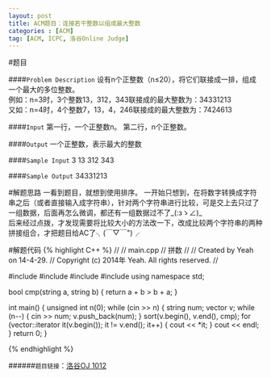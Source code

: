 ```yaml
---
layout: post
title: ACM题目：连接若干整数以组成最大整数
categories : [ACM]
tag: [ACM, ICPC, 洛谷Online Judge]
---
```


#题目

####`Problem Description`
	设有n个正整数（n≤20），将它们联接成一排，组成一个最大的多位整数。  
	例如：n=3时，3个整数13，312，343联接成的最大整数为：34331213  
	又如：n=4时，4个整数7，13，4，246联接成的最大整数为：7424613

####`Input`
	第一行，一个正整数n。
	第二行，n个正整数。

####`Output`
	一个正整数，表示最大的整数

####`Sample Input`
	3
	13 312 343

####`Sample Output`
	34331213

#解题思路
	一看到题目，就想到使用排序。
	一开始只想到，在将数字转换成字符串之后（或者直接输入成字符串），针对两个字符串进行比较，可是交上去只过了一组数据，后面再怎么微调，都还有一组数据过不了_(:зゝ∠)_  
	后来经过点拨，才发现需要将比较大小的方法改一下，改成比较两个字符串的两种拼接组合，才把题目给AC了╮(￣▽￣")╭

#解题代码
{% highlight C++ %}
//
//  main.cpp
//  拼数
//
//  Created by Yeah on 14-4-29.
//  Copyright (c) 2014年 Yeah. All rights reserved.
//

#include <iostream>
#include <vector>
#include <string>
#include <algorithm>
using namespace std;

bool cmp(string a, string b)
{
    return a + b > b + a;
}

int main()
{
    unsigned int n(0);
    while (cin >> n)
    {
        string num;
        vector<string> v;
        while (n--)
        {
            cin >> num;
            v.push_back(num);
        }
        sort(v.begin(), v.end(), cmp);
        for (vector<string>::iterator it(v.begin()); it != v.end(); it++)
        {
            cout << *it;
        }
        cout << endl;
    }
    return 0;
}


{% endhighlight %}


######`题目链接`：[洛谷OJ 1012](http://oj.luogu.org:8888/problemshow.php?pid=1012)